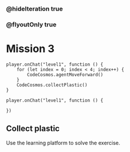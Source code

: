### @hideIteration true
### @flyoutOnly true
# Mission 3

```blocks
player.onChat("level1", function () {
    for (let index = 0; index < 4; index++) {
        CodeCosmos.agentMoveForward()
    }
    CodeCosmos.collectPlastic()
}
```

```template
player.onChat("level1", function () {
    
})
```

## Collect plastic
Use the learning platform to solve the exercise.